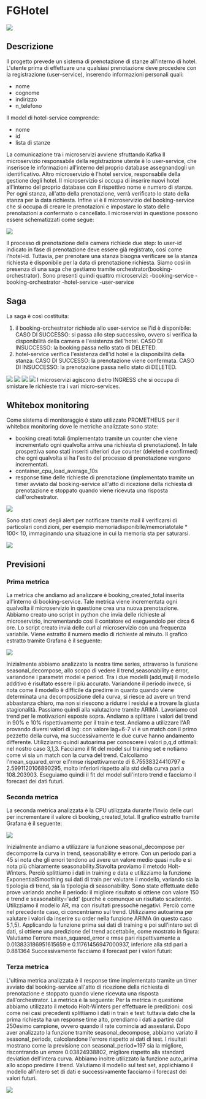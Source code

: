 # FGHotel

![](img/Diapositiva1.jpeg)

## Descrizione
Il progetto prevede un sistema di prenotazione di stanze all'interno di hotel.
L'utente prima di effettuare una qualsiasi prenotazione deve procedere con la registrazione (user-service), inserendo informazioni personali quali:
- nome
- cognome
- indirizzo
- n_telefono

Il model di hotel-service comprende:
- nome
- id
- lista di stanze

La comunicazione tra i microservizi avviene sfruttando Kafka
Il microservizio responsabile della registrazione utente è lo user-service, che inserisce le informazioni all'interno del proprio database assegnandogli un identificativo.
Altro microservizio è l'hotel service, responsabile della gestione degli hotel.
Il microservizio si occupa di inserire nuovi hotel all'interno del proprio database con il rispettivo nome e numero di stanze. Per ogni stanza, all'atto della prenotazione, verrà verificato lo stato della stanza per la data richiesta.
Infine vi è il microservizio del booking-service che si occupa di creare le prenotazioni e impostare lo stato delle prenotazioni a confermato o cancellato.
I microservizi in questione possono essere schematizzati come segue: 

![](img/Diapositiva2.jpeg)

Il processo di prenotazione della camera richiede due step: lo user-id indicato in fase di prenotazione deve essere già registrato, così come l'hotel-id. Tuttavia, per prenotare una stanza bisogna verificare se la stanza richiesta è disponibile per la data di prenotazione richiesta. Siamo così in presenza di una saga che gestiamo tramite orchestrator(booking-orchestrator).
Sono presenti quindi quattro microservizi:
-booking-service
-booking-orchestrator
-hotel-service
-user-service

## Saga
La saga è così costituita:
1. il booking-orchestrator richiede allo user-service se l'id è disponibile:
CASO DI SUCCESSO: si passa allo step successivo, ovvero si verifica la disponibilità della camera e l'esistenza dell'hotel.
CASO DI INSUCCESSO: la booking passa nello stato di DELETED.
2. hotel-service verifica l'esistenza dell'id hotel e la disponibilità della stanza:
CASO DI SUCCESSO: la prenotazione viene confermata.
CASO DI INSUCCESSO: la prenotazione passa nello stato di DELETED.

![](img/Diapositiva6.jpeg)
![](img/Diapositiva3.jpeg)
![](img/Diapositiva4.jpeg)
![](img/Diapositiva5.jpeg)
I microservizi agiscono dietro INGRESS che si occupa di smistare le richieste tra i vari micro-services.
## Whitebox monitoring
Come sistema di monitoraggio è stato utilizzato PROMETHEUS per il whitebox monitoring dove le metriche analizzate sono state: 

- booking creati totali (implementato tramite un counter che viene incrementato ogni qualvolta arriva una richiesta di prenotazione). In tale prospettiva sono stati inseriti ulteriori due counter (deleted e confirmed) che ogni qualvolta si ha l'esito del processo di prenotazione vengono incrementati.
- container_cpu_load_average_10s
- response time delle richieste di prenotazione (implementato tramite un timer avviato dal booking-service all'atto di ricezione della richiesta di prenotazione e stoppato quando viene ricevuta una risposta dall'orchestrator.

![](img/metriche.png)



Sono stati creati degli alert per notificare tramite mail il verificarsi di particolari condizioni, per esempio memoriadisponibile/memoriatotale * 100< 10, immaginando una situazione in cui la memoria sta per saturarsi.

![](img/mail.jpg)

## Previsioni
### Prima metrica
La metrica che andiamo ad analizzare è booking_created_total inserita all'interno di booking-service. Tale metrica viene incrementata ogni qualvolta il microservizio in questione crea una nuova prenotazione. Abbiamo creato uno script in python che invia delle richieste al microservizio, incrementando così il contatore ed eseguendolo per circa 6 ore. Lo script creato invia delle curl al microservizio con una frequenza variabile. Viene estratto il numero medio di richieste al minuto.
Il grafico estratto tramite Grafana è il seguente:

![](img/richieste_al_minuto.png)

Inizialmente abbiamo analizzato la nostra time series, attraverso la funzione seasonal_decompose, allo scopo di vedere il trend,seasonability e error, variandone i parametri model e period. Tra i due modelli (add,mul) il modello additivo è risultato essere il più accurato. Variandone il periodo invece, si nota come il modello è difficile da predirre in quanto quando viene determinata una decomposizione della curva, si riesce ad avere un trend abbastanza chiaro, ma non si riescono a ridurre i residui e a trovare la giusta stagionalità. Passiamo quindi alla valutazione tramite ARIMA.
Lavoriamo col trend per le motivazioni esposte sopra.
Andiamo a splittare i valori del trend in 90% e 10% rispettivamente per il train e test. Andiamo a utilizzare l'AR provando diversi valori di lag: con valore lag=6-7 vi è un match con il primo pezzetto della curva, ma successivamente le due curve hanno andamento differente.
Utilizziamo quindi autoarima per conoscere i valori p,q,d ottimali: nel nostro caso 3,1,3. Facciamo il fit del model sul training set e notiamo come vi sia un match con la curva del trend. Calcoliamo l'mean_squared_error e l'rmse rispettivamente di 6.75538324410797 e 2.5991120106890295, molto inferiori rispetto alla std della curva pari a 108.203903. Eseguiamo quindi il fit del model sull'intero trend e facciamo il forecast dei dati futuri.
### Seconda metrica
La seconda metrica analizzata è la CPU utilizzata durante l'invio delle curl per incrementare il valore di booking_created_total. Il grafico estratto tramite Grafana è il seguente:

![](img/utilizzo_cpu.png)

Inizialmente andiamo a utilizzare la funzione seasonal_decompose per decomporre la curva in trend, seasonability e errore. Con un periodo pari a 45 si nota che gli errori tendono ad avere un valore medio quasi nullo e si nota più chiaramente seasonability.Stavolta proviamo il metodo Holt-Winters. Perciò splittiamo i dati in training e data e utilizziamo la funzione ExponentialSmoothing sui dati di train per valutare il modello, variando sia la tipologia di  trend, sia la tipologia di seasonability. Sono state effettuate delle prove variando anche il periodo: il migliore risultato si ottiene con valore 150 e trend e seasonability='add' (purchè è comunque un risultato scadente). Utilizziamo il modello AR, ma con risultati pressochè negativi. Perciò come nel precedente caso, ci concentriamo sul trend. Utilizziamo autoarima per valutare i valori da inserire su order nella funzione ARIMA (in questo caso 5,1,5). Applicando la funzione prima sui dati di training e poi sull'intero set di dati, si ottiene una predizione del trend accettabile, come mostrato in figura:
Valutiamo l'errore mean_squared_error e rmse pari rispettivamente a 0.013833186951615659 e 0.11761456947000937, inferiore alla std pari a 0.881364 
Successivamente facciamo il forecast per i valori futuri:
### Terza metrica
L'ultima metrica analizzata è il response time implementato tramite un timer avviato dal booking-service all'atto di ricezione della richiesta di prenotazione e stoppato quando viene ricevuta una risposta dall'orchestrator. La metrica è la seguente:
Per la metrica in questione abbiamo utilizzato il metodo Holt-Winters per effettuare le predizioni:
così come nei casi precedenti splittiamo i dati in train e test: tuttavia dato che la prima richiesta ha un response time alto, prendiamo i dati a partire dal 250esimo campione, ovvero quando il rate comincia ad assestarsi. Dopo aver analizzato la funzione tramite seasonal_decompose, abbiamo variato il seasonal_periods, calcolandone l'errore rispetto ai dati di test. I risultati mostrano come la previsione con seasonal_period=197 sia la migliore, riscontrando un errore 0.03824938802, migliore rispetto alla standard deviation dell'intera curva. 
Abbiamo inoltre utilizzato la funzione auto_arima allo scopo predirre il trend. Valutiamo il modello sul test set, applichiamo il modello all'intero set di dati  e successivamente facciamo il forecast dei valori futuri.

![](img/response.png)
